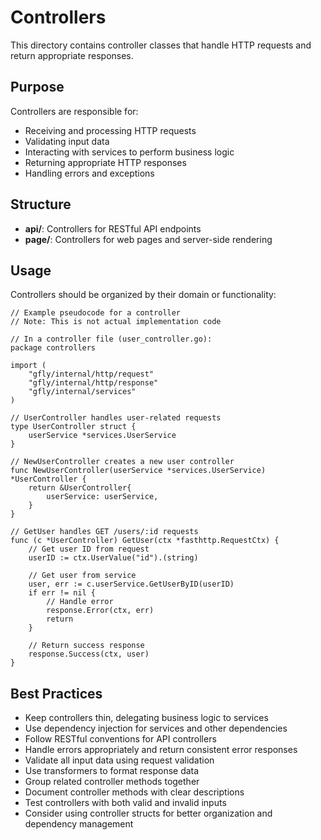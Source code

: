 # Controllers

This directory contains controller classes that handle HTTP requests and return appropriate responses.

## Purpose

Controllers are responsible for:
- Receiving and processing HTTP requests
- Validating input data
- Interacting with services to perform business logic
- Returning appropriate HTTP responses
- Handling errors and exceptions

## Structure

- **api/**: Controllers for RESTful API endpoints
- **page/**: Controllers for web pages and server-side rendering

## Usage

Controllers should be organized by their domain or functionality:

```
// Example pseudocode for a controller
// Note: This is not actual implementation code

// In a controller file (user_controller.go):
package controllers

import (
    "gfly/internal/http/request"
    "gfly/internal/http/response"
    "gfly/internal/services"
)

// UserController handles user-related requests
type UserController struct {
    userService *services.UserService
}

// NewUserController creates a new user controller
func NewUserController(userService *services.UserService) *UserController {
    return &UserController{
        userService: userService,
    }
}

// GetUser handles GET /users/:id requests
func (c *UserController) GetUser(ctx *fasthttp.RequestCtx) {
    // Get user ID from request
    userID := ctx.UserValue("id").(string)

    // Get user from service
    user, err := c.userService.GetUserByID(userID)
    if err != nil {
        // Handle error
        response.Error(ctx, err)
        return
    }

    // Return success response
    response.Success(ctx, user)
}
```

## Best Practices

- Keep controllers thin, delegating business logic to services
- Use dependency injection for services and other dependencies
- Follow RESTful conventions for API controllers
- Handle errors appropriately and return consistent error responses
- Validate all input data using request validation
- Use transformers to format response data
- Group related controller methods together
- Document controller methods with clear descriptions
- Test controllers with both valid and invalid inputs
- Consider using controller structs for better organization and dependency management
